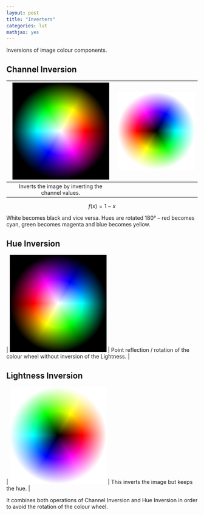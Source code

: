 ```yaml
---
layout: post
title: "Inverters"
categories: lut
mathjax: yes
---
```


Inversions of image colour components.

## Channel Inversion

| ![](/img/TestWheel.png) | ![Channel Inversion](/img/ChannelInversionTestWheel.png) |
| :---: | :---: |
| Inverts the image by inverting the channel values. |

$$ f(x) = 1-x $$

White becomes black and vice versa. Hues are rotated 180° – red becomes cyan, green becomes magenta and blue becomes yellow.

## Hue Inversion

| ![Hue Inversion](/img/HueInversionTestWheel.png) | Point reflection / rotation of the colour wheel without inversion of the Lightness. |

## Lightness Inversion

| ![Lightness Inversion](/img/LightnessInversionTestWheel.png) | This inverts the image but keeps the hue. |

It combines both operations of Channel Inversion and Hue Inversion in order to avoid the rotation of the colour wheel.
